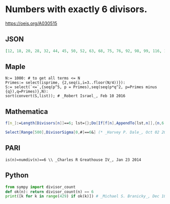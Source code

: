 # Numbers with exactly 6 divisors\.
https://oeis.org/A030515
## JSON
```JSON
[12, 18, 20, 28, 32, 44, 45, 50, 52, 63, 68, 75, 76, 92, 98, 99, 116, 117, 124, 147, 148, 153, 164, 171, 172, 175, 188, 207, 212, 236, 242, 243, 244, 245, 261, 268, 275, 279, 284, 292, 316, 325, 332, 333, 338, 356, 363, 369, 387, 388, 404, 412, 423, 425, 428]
```
## Maple
```Maple
N:= 1000: # to get all terms <= N
Primes:= select(isprime, {2,seq(i,i=3..floor(N/4))}):
S:= select(`<=`,{seq(p^5, p = Primes),seq(seq(p*q^2, p=Primes minus {q}),q=Primes)},N):
sort(convert(S,list)); # _Robert Israel_, Feb 10 2016
```
## Mathematica
```Mathematica
f[n_]:=Length[Divisors[n]]==6; lst={};Do[If[f[n],AppendTo[lst,n]],{n,6!}];lst (* _Vladimir Joseph Stephan Orlovsky_, Dec 14 2009 *)
```
```Mathematica
Select[Range[500],DivisorSigma[0,#]==6&] (* _Harvey P. Dale_, Oct 02 2014 *)
```
## PARI
```PARI
is(n)=numdiv(n)==6 \\ _Charles R Greathouse IV_, Jan 23 2014
```
## Python
```Python
from sympy import divisor_count
def ok(n): return divisor_count(n) == 6
print([k for k in range(429) if ok(k)]) # _Michael S. Branicky_, Dec 18 2021
```
